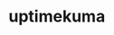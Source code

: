 <!-- generated by markdown-notes-tree -->

# uptimekuma

<!-- optional markdown-notes-tree directory description starts here -->

<!-- optional markdown-notes-tree directory description ends here -->

